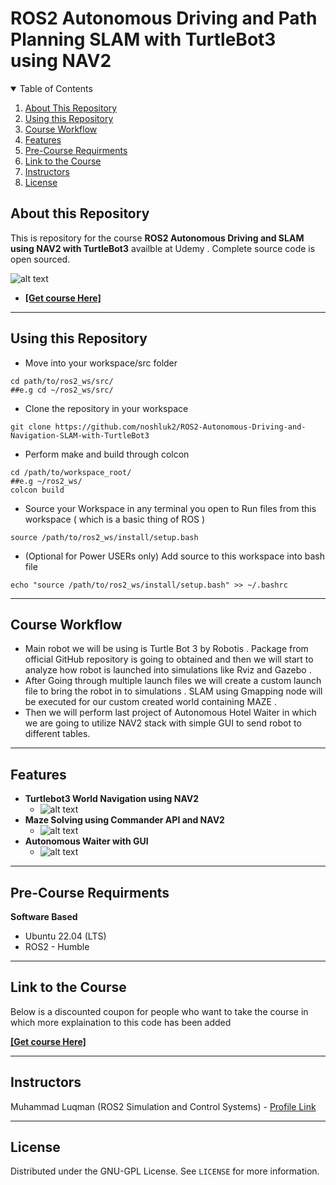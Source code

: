 # ROS2 Autonomous Driving and Path Planning SLAM with TurtleBot3 using NAV2

<details open="open">
  <summary>Table of Contents</summary>
  <ol>
    <li><a href="#About-this-Repository">About This Repository</a></li>
    <li><a href="#Using-this-Repository">Using this Repository</a></li>
    <li><a href="#Course-Workflow">Course Workflow</a></li>
    <li><a href="#Features">Features</a></li>
    <li><a href="#Pre-Course-Requirments">Pre-Course Requirments</a></li>
    <li><a href="#Link-to-the-Course">Link to the Course</a></li>
    <li><a href="#Instructors">Instructors</a></li>
    <li><a href="#License">License</a></li>
  </ol>
</details>

## About this Repository
This is repository for the course **ROS2 Autonomous Driving and SLAM using NAV2 with TurtleBot3** availble at Udemy . Complete source code is open sourced.

 ![alt text](https://github.com/noshluk2/ROS2-Autonomous-Driving-and-Navigation-SLAM-with-TurtleBot3/blob/master/image_resources/main_cover.png)
- **[[Get course Here]](https://www.udemy.com/course/robotics-with-ros-autonomous-driving-and-path-planning-slam/?couponCode=NAV2_LAUNCH)**
----
## Using this Repository
* Move into your workspace/src folder
 ```
 cd path/to/ros2_ws/src/
##e.g cd ~/ros2_ws/src/
  ```
* Clone the repository in your workspace
```
git clone https://github.com/noshluk2/ROS2-Autonomous-Driving-and-Navigation-SLAM-with-TurtleBot3
```


* Perform make and build through colcon
 ```
 cd /path/to/workspace_root/
 ##e.g ~/ros2_ws/
 colcon build
 ```

* Source your Workspace in any terminal you open to Run files from this workspace ( which is a basic thing of ROS )
```
source /path/to/ros2_ws/install/setup.bash
```
- (Optional for Power USERs only) Add source to this workspace into bash file
 ```
echo "source /path/to/ros2_ws/install/setup.bash" >> ~/.bashrc
 ```
----
## Course Workflow
- Main robot we will be using is Turtle Bot 3 by Robotis . Package from official GitHub repository is going to obtained and then we will start to analyze how robot is launched into simulations like Rviz and Gazebo .
- After Going through multiple launch files we will create a custom launch file to bring the robot in to simulations . SLAM using Gmapping node will be executed for our custom created world containing MAZE .
- Then we will perform last project of Autonomous Hotel Waiter  in which we are going to utilize NAV2 stack with simple GUI to send robot to different tables.


---
## Features
* **Turtlebot3 World Navigation using NAV2**
  -  ![alt text](https://github.com/noshluk2/ROS2-Autonomous-Driving-and-Navigation-SLAM-with-TurtleBot3/blob/master/image_resources/Nav2_Multi_goals.gif)
* **Maze Solving using Commander API and NAV2**
  -  ![alt text](https://github.com/noshluk2/ROS2-Autonomous-Driving-and-Navigation-SLAM-with-TurtleBot3/blob/master/image_resources/maze_solving.gif)
* **Autonomous Waiter with GUI**
  - ![alt text](https://github.com/noshluk2/ROS2-Autonomous-Driving-and-Navigation-SLAM-with-TurtleBot3/blob/master/image_resources/Nav2_Waiter_bot.gif)



----
## Pre-Course Requirments

**Software Based**
* Ubuntu 22.04 (LTS)
* ROS2 - Humble
---
## Link to the Course
Below is a discounted coupon for people who want to take the course in which more explaination to this code has been added

**[[Get course Here]](https://www.udemy.com/course/robotics-with-ros-autonomous-driving-and-path-planning-slam/?couponCode=NAV2_LAUNCH)**

----

## Instructors

Muhammad Luqman (ROS2 Simulation and Control Systems) - [Profile Link](https://www.linkedin.com/in/muhammad-luqman-9b227a11b/)

----
## License

Distributed under the GNU-GPL License. See `LICENSE` for more information.
